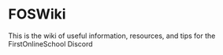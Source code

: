 # FOSWiki
This is the wiki of useful information, resources, and tips for the FirstOnlineSchool Discord
